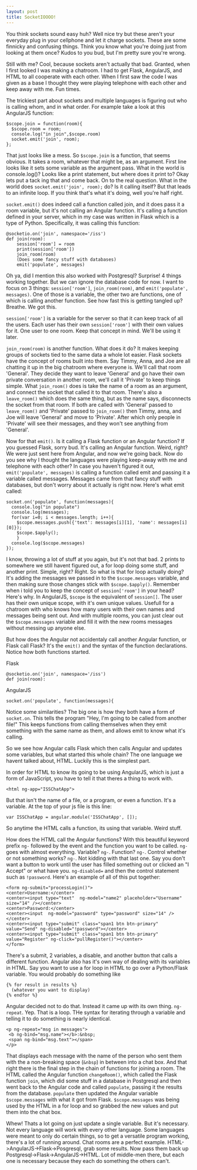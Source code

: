 ```yaml
---
layout: post
title: SocketIOOOO!
---
```


  You think sockets sound easy huh? Well nice try but these aren't your everyday plug in your cellphone and let it charge sockets. 
These are some finnicky and confusing things. Think you know what you're doing just from looking at them once? Kudos to you bud, but 
I'm pretty sure you're wrong.
  
  Still with me? Cool, because sockets aren't actually that bad. Granted, when I first looked I was making a chatroom. I had to get
Flask, AngularJS, and HTML to all cooperate with each other. When I first saw the code I was given as a base I thought they were
playing telephone with each other and keep away with me. Fun times.

  The trickiest part about sockets and multiple languages is figuring out who is calling whom, and in what order. For example take a look at this AngularJS function:

```
$scope.join = function(room){
  $scope.room = room;
  console.log("in join",$scope.room)
  socket.emit('join', room);
};
```

  That just looks like a mess. So `$scope.join` is a function, that seems obvious. It takes a room, whatever that might be, as an
argument. First line looks like it sets some variable as the argument pass. What in the world is console.log()? Looks like a print statement, but where does it print to? Okay lets put a tack ing that and come back. On to the real question. What in the world does `socket.emit('join', room);` do? Is it calling itself? But that leads to an infinite loop. If you think that's what it's doing, well you're half right.

  `socket.emit()` does indeed call a function called join, and it does pass it a room variable, but it's not calling an Angular function. It's calling a function defined in your server, which in my case was written in Flask which is a type of Python. Specifically, it was calling this function:
  
```
@socketio.on('join', namespace='/iss')
def join(room):
    session['room'] = room
    print(session['room'])
    join_room(room)
    (Does some fancy stuff with databases)
    emit('populate', messages)
```

  Oh ya, did I mention this also worked with Postgresql? Surprise! 4 things working together. But we can ignore the database code for now. I want to focus on 3 things: `session['room']`, `join_room(room)`, and `emit('populate', messages)`.
  One of those is a variable, the other two are functions, one of which is calling another function. See how fast this is getting tangled up? Breathe. We got this.
  
  `session['room']` is a variable for the server so that it can keep track of all the users. Each user has their own `session['room']` with their own values for it. One user to one room. Keep that concept in mind. We'll be using it later. 
  
  `join_room(room)` is another function. What does it do? It makes keeping groups of sockets tied to the same data a whole lot easier. Flask sockets have the concept of rooms built into them. Say Timmy, Anna, and Joe are all chatting it up in the big chatroom where everyone is. We'll call that room 'General'. They decide they want to leave 'General' and go have their own private conversation in another room, we'll call it 'Private' to keep things simple. What `join_room()` does is take the name of a room as an argument, and connect the socket that called it to that room. There's also a `leave_room()` which does the same thing, but as the name says, disconnects the socket from that room. If both are called with 'General' passed to `leave_room()` and 'Private' passed to `join_room()` then Timmy, anna, and Joe will leave 'General' and move to 'Private'. After which only people in 'Private' will see their messages, and they won't see anything from 'General'.
  
  Now for that `emit()`. Is it calling a Flask function or an Angular function? If you guessed Flask, sorry bud. It's calling an Angular function. Weird, right? We were just sent here from Angular, and now we're going back. Now do you see why I thought the languages were playing keep-away with me and telephone with each other? In case you haven't figured it out, `emit('populate', messages)` is calling a function called emit and passing it a variable called messages. Messages came from that fancy stuff with databases, but don't worry about it actually is right now. Here's what emit called:
  
```
socket.on('populate', function(messages){
  console.log("in populate")
  console.log(messages);
  for(var i=0; i < messages.length; i++){
    $scope.messages.push({'text': messages[i][1], 'name': messages[i][0]});
    $scope.$apply();
    }
  console.log($scope.messages)
});
```

I know, throwing a lot of stuff at you again, but it's not that bad. 2 prints to somewhere we still havent figured out, a for loop doing some stuff, and another print. Simple, right? Right. So what is that for loop actually doing? It's adding the messages we passed in to the `$scope.messages` variable, and then making sure those changes stick with `$scope.$apply()`. Remember when i told you to keep the concept of `session['room']` in your head? Here's why. In AngularJS, `$scope` is the equivalent of `session[]`. The user has their own unique scope, with it's own unique values. Usefull for a chatroom with who knows how many users with their own names and messages being sent out. And with multiple rooms, you can just clear out the `$scope.messages` variable and fill it with the new rooms messages without messing up anyone else.

But how does the Angular not accidentaly call another Angular function, or Flask call Flask? It's the `emit()` and the syntax of the function declarations. Notice how both functions started.

Flask

```
@socketio.on('join', namespace='/iss')
def join(room):
```

AngularJS

```
socket.on('populate', function(messages){
```

Notice some similarities? The big one is how they both have a form of `socket.on`. This tells the program "Hey, I'm going to be called from another file!" This keeps functions from calling themselves when they emit something with the same name as them, and allows emit to know what it's calling.

So we see how Angular calls Flask which then calls Angular and updates some variables, but what started this whole chain? The one language we havent talked about, HTML. Luckily this is the simplest part.

In order for HTML to know its going to be using AngularJS, which is just a form of JavaScript, you have to tell it that theres a thing to work with.

```
<html ng-app="ISSChatApp">
```

But that isn't the name of a file, or a program, or even a function. It's a variable. At the top of your js file is this line:

```
var ISSChatApp = angular.module('ISSChatApp', []);
```

So anytime the HTML calls a function, its using that variable. Weird stuff.

How does the HTML call the Angular functions? With this beautiful keyword prefix `ng-` followed by the event and the function you want to be called. `ng-` goes with almost everything. Variable? `ng-`. Function? `ng-`. Control whether or not something works? `ng-`. Not kidding with that last one. Say you don't want a button to work until the user has filled something out or clicked an "I Accept" or what have you. `ng-disabled=` and then the control statement such as `!password`. Here's an example of all of this put together:

```
<form ng-submit="processLogin()">
<center>Username:</center>
<center><input type="text"  ng-model="name2" placeholder="Username" size="14" /></center>
<center>Password:</center>
<center><input  ng-model="password" type="password" size="14" /></center>
<center><input type="submit" class="span1 btn btn-primary" value="Send" ng-disabled="!password"></center>
<center><input type="submit" class="span1 btn btn-primary" value="Register" ng-click="pullRegister()"></center>
</form>
```

There's a submit, 2 variables, a disable, and another button that calls a different function. Angular also has it's own way of dealing with its variables in HTML. Say you want to use a for loop in HTML to go over a Python/Flask variable. You would probably do something like

```
{% for result in results %}
  (whatever you want to display)
{% endfor %}
```

Angular decided not to do that. Instead it came up with its own thing. `ng-repeat`. Yep. That is a loop. THe syntax for iterating through a variable and telling it to do something is nearly identical.

```
<p ng-repeat="msg in messages">
 <b ng-bind="msg.name"></b>:&nbsp;
 <span ng-bind="msg.text"></span>
</p>
```

That displays each message with the name of the person who sent them with the a non-breaking space (`&nbsp`) in between into a chat box. And that right there is the final step in the chain of functions for joining a room. The HTML called the Angular function `changeRoom()`, which called the Flask function `join`, which did some stuff in a database in Postgresql and then went back to the Angular code and called `populate`, passing it the results from the database. `populate` then updated the Angular variable `$scope.messages` with what it got from Flask. `$scope.messages` was being used by the HTML in a for loop and so grabbed the new values and put them into the chat box.

Whew! Thats a lot going on just update a single variable. But it's necessary. Not every language will work with every other language. Some languages were meant to only do certain things, so to get a versatile program working, there's a lot of running around. Chat rooms are a perfect example. HTML->AngularJS->Flask->Posgresql, grab some results. Now pass them back up Postgresql->Flask->AngularJS->HTML. Lot of middle-men there, but each one is necessary because they each do something the others can't.
